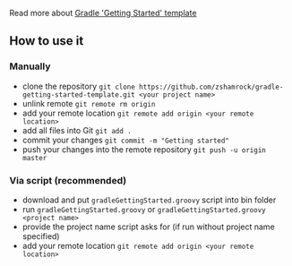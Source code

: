 Read more about [Gradle 'Getting Started' template](http://akazlou.com/posts/2015-07-19-gradle-getting-started-template.html)

## How to use it

### Manually
 - clone the repository `git clone https://github.com/zshamrock/gradle-getting-started-template.git <your project name>`
 - unlink remote `git remote rm origin`
 - add your remote location `git remote add origin <your remote location>`
 - add all files into Git `git add .`
 - commit your changes `git commit -m "Getting started"`
 - push your changes into the remote repository `git push -u origin master`

### Via script (recommended)
 - download and put `gradleGettingStarted.groovy` script into bin folder
 - run `gradleGettingStarted.groovy` or `gradleGettingStarted.groovy <project name>`
 - provide the project name script asks for (if run without project name specified)
 - add your remote location `git remote add origin <your remote location>`
